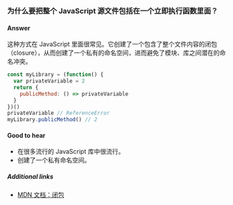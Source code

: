 ### 为什么要把整个 JavaScript 源文件包括在一个立即执行函数里面？

#### Answer

这种方式在 JavaScript 里面很常见。它创建了一个包含了整个文件内容的闭包（closure），从而创建了一个私有的命名空间，进而避免了模块、库之间潜在的命名冲突。

```js
const myLibrary = (function() {
  var privateVariable = 2
  return {
    publicMethod: () => privateVariable
  }
})()
privateVariable // ReferenceError
myLibrary.publicMethod() // 2
```

#### Good to hear

* 在很多流行的 JavaScript 库中很流行。
* 创建了一个私有命名空间。

##### Additional links

* [MDN 文档：闭包](https://developer.mozilla.org/en-US/docs/Web/JavaScript/Closures)

<!-- tags: (javascript) -->

<!-- expertise: (1) -->
